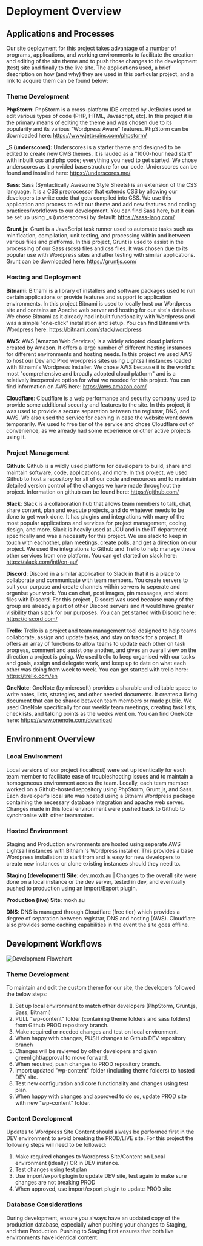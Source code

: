 # Deployment Overview

## Applications and Processes

Our site deployment for this project takes advantage of a number of programs, applications, and working environments to facilitate
the creation and editing of the site theme and to push those changes to the development (test) site and finally to the live site. The applications
used, a brief description on how (and why) they are used in this particular project, and a link to acquire them can be found below:

### Theme Development

**PhpStorm**: PhpStorm is a cross-platform IDE created by JetBrains used to edit various types of code (PHP, HTML, Javascript, etc). In this project it is the primary means of editing the theme and was chosen due to its popularity and its various "Wordpress Aware" features. PhpStorm can be downloaded here: https://www.jetbrains.com/phpstorm/

**_S (underscores):** Underscores is a starter theme and designed to be edited to create new CMS themes. It is lauded as a "1000-hour head start" with inbuilt css and php code; everything you need to get started. We chose underscores as it provided base structure for our code. Underscores can be found and installed here: https://underscores.me/

**Sass**: Sass (Syntactically Awesome Style Sheets) is an extension of the CSS language. It is a CSS preprocessor that extends CSS by allowing
our developers to write code that gets compiled into CSS. We use this application and process to edit our theme and add new features and coding
practices/workflows to our development. You can find Sass here, but it can be set up using _s (underscores) by default: https://sass-lang.com/

**Grunt.js**: Grunt is a JavaScript task runner used to automate tasks such as minification, compilation, unit testing, and processing within and between various files and
platforms. In this project, Grunt is used to assist in the processing of our Sass (scss) files and css files. It was chosen due to its
popular use with Wordpress sites and after testing with similar applications. Grunt can be downloaded here: https://gruntjs.com/

### Hosting and Deployment

**Bitnami**: Bitnami is a library of installers and software packages used to run certain applications or provide features and support to application environments. In this project Bitnami is
used to locally host our Wordpress site and contains an Apache web server and hosting for our site's database. We chose Bitnami as it already had inbuilt functionality with Wordpress and was a simple "one-click" installation and 
setup. You can find Bitnami with Wordpress here: https://bitnami.com/stack/wordpress

**AWS**: AWS (Amazon Web Services) is a widely adopted cloud platform created by Amazon. It offers a large number of different hosting instances for different environments and hosting needs. In this project we used AWS to host our Dev and Prod wordpress sites using Lightsail instances loaded with Bitnami's Wordpress Installer. We chose AWS because it is the world's most
"comprehensive and broadly adopted cloud platform" and is a relatively inexpensive option for what we needed for this project. You can find information on AWS here: https://aws.amazon.com/

**Cloudflare**: Cloudflare is a web performance and security company used to provide some additional security and features to the site. In this project, it was used to provide a secure separation between the registrar, DNS, and AWS.
We also used the service for caching in case the website went down temporarily. We used to free tier of the service and chose Cloudflare out of convenience, as we already had some
experience or other active projects using it.

### Project Management

**Github**: Github is a wildly used platform for developers to build, share and maintain software, code, applications, and more. In this project, we used Github to host a repository for all of our code and resources and to maintain detailed version control of the changes we have made throughout
the project. Information on github can be found here: https://github.com/

**Slack**: Slack is a collaboration hub that allows team members to talk, chat, share content, plan and execute projects, and do whatever needs to be done to get work done. It has plugins and integrations with many of the most popular applications and services for project management, coding, design, and more.
Slack is heavily used at JCU and in the IT department specifically and was a necessity for this project. We use slack to keep in touch with eachother, plan meetings, create polls, and get a direction on our project. We used the integrations to Github and Trello to help manage these other services from one platform. You can get started on slack here: https://slack.com/intl/en-au/

**Discord**: Discord in a similar application to Slack in that it is a place to collaborate and communicate with team members. You create servers to suit your purpose and create channels within servers to seperate and organise your work. You can chat, post images, pin messages, and store files with Discord. For this project
, Discord was used because many of the group are already a part of other Discord servers and it would have greater visibility than slack for our purposes. You can get started with
Discord here: https://discord.com/

**Trello**: Trello is a project and team management tool designed to help teams collaborate, assign and update tasks, and stay on track for a project. It offers an array of functions to allow
teams to update each other on task progress, comment and assist one another, and gives an overall view on the direction a project is going. We used trello to keep organised with our tasks and goals, assign and delegate work,
and keep up to date on what each other was doing from week to week. You can get started with trello here: https://trello.com/en

**OneNote**: OneNote (by microsoft) provides a sharable and editable space to write notes, lists, strategies, and other needed documents. It creates
a living document that can be shared between team members or made public. We used OneNote specifically for our weekly team meetings, creating task lists, checklists, and talking points as the weeks went on. You can find OneNote here: https://www.onenote.com/download

## Environment Overview

### Local Environment

Local versions of our project (localhost) were set up identically for each team member to facilitate ease of troubleshooting issues and to maintain
a homogeneous environment across the team. Locally, each team member worked on a Github-hosted repository using PhpStorm, Grunt.js, and Sass. Each developer's local site was
hosted using a Bitnami Wordpress package containing the necessary database integration and apache web server. Changes made in this local environment were pushed back to Github to synchronise with other teammates.

### Hosted Environment

Staging and Production environments are hosted using separate AWS Lightsail instances with Bitnami's Wordpress installer. This provides a base Wordpress installation to start from and is easy for new developers to create new instances or clone existing instances should they need to. 

**Staging (development) Site**: dev.moxh.au | Changes to the overall site were done on a local instance or the dev server, tested in dev, and eventually pushed 
to production using an Import/Export plugin.

**Production (live) Site**: moxh.au

**DNS**: DNS is managed through Cloudflare (free tier) which provides a degree of separation between registrar, DNS and hosting (AWS). Cloudflare also provides some caching capabilities in the event the site goes offline.

## Development Workflows

![Development Flowchart](../cp3402-2022-1-site-team02/resources/flowchart2.jpg)

### Theme Development

To maintain and edit the custom theme for our site, the developers followed the below steps:

1. Set up local environment to match other developers (PhpStorm, Grunt.js, Sass, Bitnami)
2. PULL "wp-content" folder (containing theme folders and sass folders) from Github PROD repository branch.
3. Make required or needed changes and test on local environment.
4. When happy with changes, PUSH changes to Github DEV repository branch
5. Changes will be reviewed by other developers and given greenlight/approval to move forward.
6. When required, push changes to PROD repository branch.
7. Import updated "wp-content" folder (including theme folders) to hosted DEV site.
8. Test new configuration and core functionality and changes using test plan.
9. When happy with changes and approved to do so, update PROD site with new "wp-content" folder.

[//]: # (10. From Production, export database from Production to your local environment and create a new branch from the 'release' branch)

[//]: # (  )
[//]: # (11. Make changes as required and push your updates to the 'development' branch)

[//]: # (  )
[//]: # (12. When ready to stage changes, push/import content to the Staging environment.)

[//]: # (  )
[//]: # (13. Test core functionality and changes using test plan)

[//]: # (  )
[//]: # (14. After successful tests, push/import content from Staging environment to Production environment)

[//]: # (  )
[//]: # (15. Push content to 'release' Github branch)
  

### Content Development

Updates to Wordpress Site Content should always be performed first in the DEV environment to avoid breaking the PROD/LIVE site. For this project the following steps will need to be followed:
1. Make required changes to Wordpress Site/Content on Local environment (ideally) OR in DEV instance.
2. Test changes using test plan
3. Use import/export plugin to update DEV site, test again to make sure changes are not breaking PROD
4. When approved, use import/export plugin to update PROD site

### Database Considerations

During development, ensure you always have an updated copy of the production database, especially when pushing your changes to Staging, and then Production. Pushing to Staging first ensures that both live environments have identical content.
